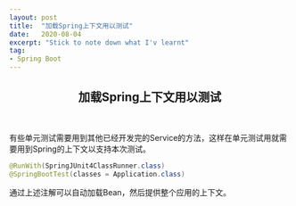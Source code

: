 ```yaml
---
layout: post
title:  "加载Spring上下文用以测试"
date:   2020-08-04
excerpt: "Stick to note down what I'v learnt"
tag:
- Spring Boot
---
```


<center><H2><b>加载Spring上下文用以测试</b></H2></center><br>

有些单元测试需要用到其他已经开发完的Service的方法，这样在单元测试用就需要用到Spring的上下文以支持本次测试。

```java
@RunWith(SpringJUnit4ClassRunner.class)
@SpringBootTest(classes = Application.class)
```

通过上述注解可以自动加载Bean，然后提供整个应用的上下文。


